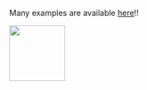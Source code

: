 Many examples are available [here](https://github.com/gperfutils/gprof/tree/master/src/demo)!!

<img src='https://duke.kenai.com/misc/.Midsize/SwingingDuke.png.png' width='100px' />